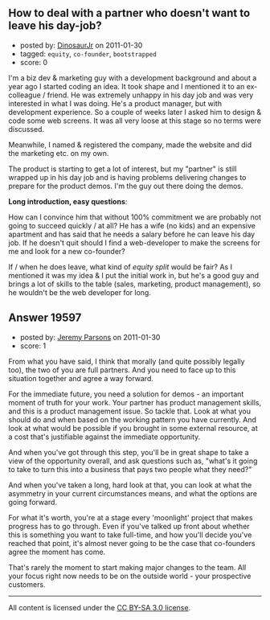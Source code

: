 ## How to deal with a partner who doesn't want to leave his day-job?

- posted by: [DinosaurJr](https://stackexchange.com/users/-1/6924-dinosaurjr) on 2011-01-30
- tagged: `equity`, `co-founder`, `bootstrapped`
- score: 0

I'm a biz dev & marketing guy with a development background and about a year ago I started coding an idea. It took shape and I mentioned it to an ex-colleague / friend. He was extremely unhappy in his day job and was very interested in what I was doing. He's a product manager, but with development experience. So a couple of weeks later I asked him to design & code some web screens. It was all very loose at this stage so no terms were discussed.

  Meanwhile, I named & registered the company, made the website and did the marketing etc. on my own.

The product is starting to get a lot of interest, but my "partner" is still wrapped up in his day job and is having problems delivering changes to prepare for the product demos. I'm the guy out there doing the demos.

  **Long introduction, easy questions**: 

How can I convince him that without 100% commitment we are probably not going to succeed quickly / at all? He has a wife (no kids) and an expensive apartment and has said that he needs a salary before he can leave his day job. If he doesn't quit should I find a web-developer to make the screens for me and look for a new co-founder?

If / when he does leave, what kind of *equity split* would be fair? As I mentioned it was my idea & I put the initial work in, but he's a good guy and brings a lot of skills to the table (sales, marketing, product management), so he wouldn't be the web developer for long.


## Answer 19597

- posted by: [Jeremy Parsons](https://stackexchange.com/users/-1/4291-jeremy-parsons) on 2011-01-30
- score: 1

From what you have said, I think that morally (and quite possibly legally too), the two of you are full partners. And you need to face up to this situation together and agree a way forward.

For the immediate future, you need a solution for demos - an important moment of truth for your work. Your partner has product management skills, and this is a product management issue. So tackle that. Look at what you should do and when based on the working pattern you have currently. And look at what would be possible if you brought in some external resource, at a cost that's justifiable against the immediate opportunity. 

And when you've got through this step, you'll be in great shape to take a view of the opportunity overall, and ask questions such as, "what's it going to take to turn this into a business that pays two people what they need?"

And when you've taken a long, hard look at that, you can look at what the asymmetry in your current circumstances means, and what the options are going forward.

For what it's worth, you're at a stage every 'moonlight' project that makes progress has to go through. Even if you've talked up front about whether this is something you want to take full-time, and how you'll decide you've reached that point, it's almost never going to be the case that co-founders agree the moment has come.

That's rarely the moment to start making major changes to the team. All your focus right now needs to be on the outside world - your prospective customers.  



---

All content is licensed under the [CC BY-SA 3.0 license](https://creativecommons.org/licenses/by-sa/3.0/).
